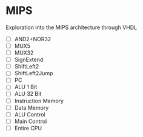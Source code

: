 # MIPS
Exploration into the MIPS architecture through VHDL

* [ ] AND2+NOR32
* [ ] MUX5
* [ ] MUX32
* [ ] SignExtend
* [ ] ShiftLeft2
* [ ] ShiftLeft2Jump
* [ ] PC
* [ ] ALU 1 Bit
* [ ] ALU 32 Bit
* [ ] Instruction Memory
* [ ] Data Memory
* [ ] ALU Control
* [ ] Main Control
* [ ] Entire CPU
